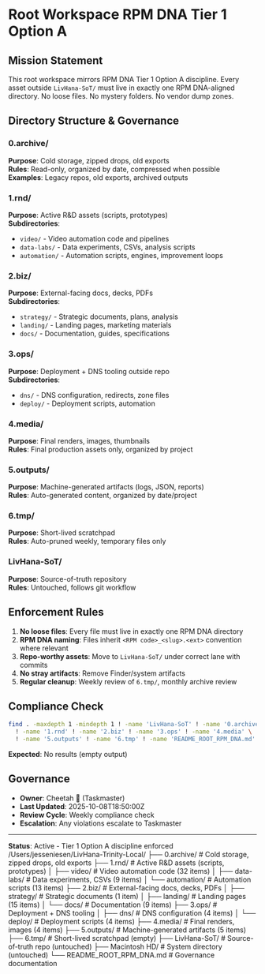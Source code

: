 # Root Workspace RPM DNA Tier 1 Option A

## Mission Statement
This root workspace mirrors RPM DNA Tier 1 Option A discipline. Every asset outside `LivHana-SoT/` must live in exactly one RPM DNA-aligned directory. No loose files. No mystery folders. No vendor dump zones.

## Directory Structure & Governance

### 0.archive/
**Purpose**: Cold storage, zipped drops, old exports  
**Rules**: Read-only, organized by date, compressed when possible  
**Examples**: Legacy repos, old exports, archived outputs

### 1.rnd/
**Purpose**: Active R&D assets (scripts, prototypes)  
**Subdirectories**:
- `video/` - Video automation code and pipelines
- `data-labs/` - Data experiments, CSVs, analysis scripts
- `automation/` - Automation scripts, engines, improvement loops

### 2.biz/
**Purpose**: External-facing docs, decks, PDFs  
**Subdirectories**:
- `strategy/` - Strategic documents, plans, analysis
- `landing/` - Landing pages, marketing materials
- `docs/` - Documentation, guides, specifications

### 3.ops/
**Purpose**: Deployment + DNS tooling outside repo  
**Subdirectories**:
- `dns/` - DNS configuration, redirects, zone files
- `deploy/` - Deployment scripts, automation

### 4.media/
**Purpose**: Final renders, images, thumbnails  
**Rules**: Final production assets only, organized by project

### 5.outputs/
**Purpose**: Machine-generated artifacts (logs, JSON, reports)  
**Rules**: Auto-generated content, organized by date/project

### 6.tmp/
**Purpose**: Short-lived scratchpad  
**Rules**: Auto-pruned weekly, temporary files only

### LivHana-SoT/
**Purpose**: Source-of-truth repository  
**Rules**: Untouched, follows git workflow

## Enforcement Rules

1. **No loose files**: Every file must live in exactly one RPM DNA directory
2. **RPM DNA naming**: Files inherit `<RPM code>_<slug>.<ext>` convention where relevant
3. **Repo-worthy assets**: Move to `LivHana-SoT/` under correct lane with commits
4. **No stray artifacts**: Remove Finder/system artifacts
5. **Regular cleanup**: Weekly review of `6.tmp/`, monthly archive review

## Compliance Check
```bash
find . -maxdepth 1 -mindepth 1 ! -name 'LivHana-SoT' ! -name '0.archive' \
  ! -name '1.rnd' ! -name '2.biz' ! -name '3.ops' ! -name '4.media' \
  ! -name '5.outputs' ! -name '6.tmp' ! -name 'README_ROOT_RPM_DNA.md'
```
**Expected**: No results (empty output)

## Governance
- **Owner**: Cheetah 🐆 (Taskmaster)
- **Last Updated**: 2025-10-08T18:50:00Z
- **Review Cycle**: Weekly compliance check
- **Escalation**: Any violations escalate to Taskmaster

---
**Status**: Active - Tier 1 Option A discipline enforced
/Users/jesseniesen/LivHana-Trinity-Local/
├── 0.archive/                     # Cold storage, zipped drops, old exports
├── 1.rnd/                         # Active R&D assets (scripts, prototypes)
│   ├── video/                     # Video automation code (32 items)
│   ├── data-labs/                 # Data experiments, CSVs (9 items)
│   └── automation/                # Automation scripts (13 items)
├── 2.biz/                         # External-facing docs, decks, PDFs
│   ├── strategy/                  # Strategic documents (1 item)
│   ├── landing/                   # Landing pages (15 items)
│   └── docs/                      # Documentation (9 items)
├── 3.ops/                         # Deployment + DNS tooling
│   ├── dns/                       # DNS configuration (4 items)
│   └── deploy/                    # Deployment scripts (4 items)
├── 4.media/                       # Final renders, images (4 items)
├── 5.outputs/                     # Machine-generated artifacts (5 items)
├── 6.tmp/                         # Short-lived scratchpad (empty)
├── LivHana-SoT/                   # Source-of-truth repo (untouched)
├── Macintosh HD/                   # System directory (untouched)
└── README_ROOT_RPM_DNA.md         # Governance documentation

